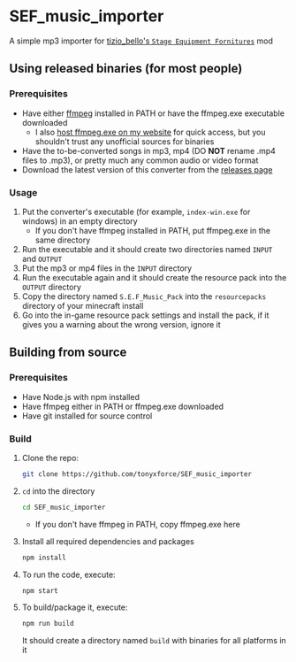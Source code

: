 # SEF_music_importer

A simple mp3 importer for [tizio_bello's `Stage Equipment Fornitures`](https://www.curseforge.com/minecraft/mc-mods/stage-equipment-fornitures) mod

## Using released binaries (for most people)

### Prerequisites

- Have either [ffmpeg](https://www.ffmpeg.org/) installed in PATH or have the ffmpeg.exe executable downloaded
    - I also [host ffmpeg.exe on my website](https://tonyxforce.hu/ffmpeg.exe) for quick access, but you shouldn't trust any unofficial sources for binaries
- Have the to-be-converted songs in mp3, mp4 (DO **NOT** rename .mp4 files to .mp3), or pretty much any common audio or video format
- Download the latest version of this converter from the [releases page](https://github.com/tonyxforce/SEF_music_importer/releases)

### Usage

1. Put the converter's executable (for example, `index-win.exe` for windows) in an empty directory
    - If you don't have ffmpeg installed in PATH, put ffmpeg.exe in the same directory
2. Run the executable and it should create two directories named `INPUT` and `OUTPUT`
3. Put the mp3 or mp4 files in the `INPUT` directory
4. Run the executable again and it should create the resource pack into the `OUTPUT` directory
5. Copy the directory named `S.E.F_Music_Pack` into the `resourcepacks` directory of your minecraft install
6. Go into the in-game resource pack settings and install the pack, if it gives you a warning about the wrong version, ignore it

## Building from source

### Prerequisites

- Have Node.js with npm installed
- Have ffmpeg either in PATH or ffmpeg.exe downloaded
- Have git installed for source control

### Build

1) Clone the repo:

    ```bash
    git clone https://github.com/tonyxforce/SEF_music_importer
    ```

2) `cd` into the directory

    ```bash
    cd SEF_music_importer
    ```

    - If you don't have ffmpeg in PATH, copy ffmpeg.exe here

3) Install all required dependencies and packages

    ```bash
    npm install
    ```

4) To run the code, execute:

    ```bash
    npm start
    ```

5) To build/package it, execute:

    ```bash
    npm run build
    ```

    It should create a directory named `build` with binaries for all platforms in it

